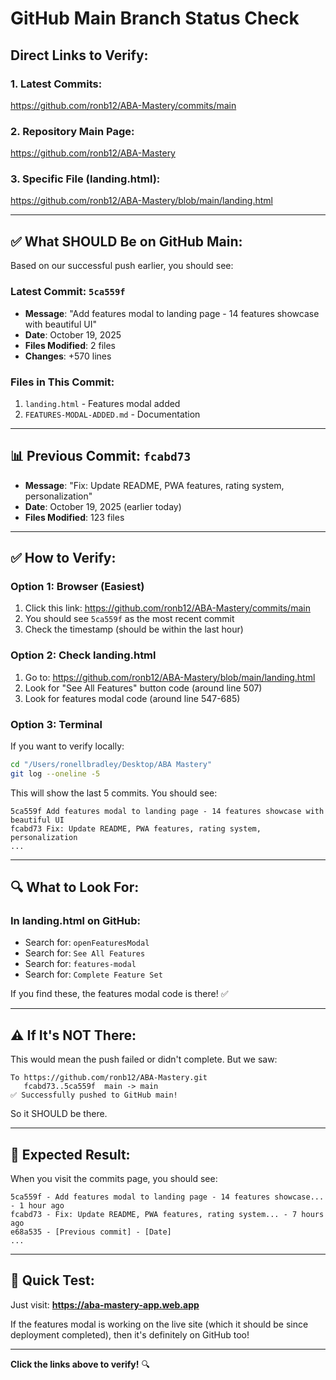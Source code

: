 # GitHub Main Branch Status Check

## Direct Links to Verify:

### **1. Latest Commits:**
https://github.com/ronb12/ABA-Mastery/commits/main

### **2. Repository Main Page:**
https://github.com/ronb12/ABA-Mastery

### **3. Specific File (landing.html):**
https://github.com/ronb12/ABA-Mastery/blob/main/landing.html

---

## ✅ What SHOULD Be on GitHub Main:

Based on our successful push earlier, you should see:

### **Latest Commit: `5ca559f`**
- **Message**: "Add features modal to landing page - 14 features showcase with beautiful UI"
- **Date**: October 19, 2025
- **Files Modified**: 2 files
- **Changes**: +570 lines

### **Files in This Commit:**
1. `landing.html` - Features modal added
2. `FEATURES-MODAL-ADDED.md` - Documentation

---

## 📊 **Previous Commit: `fcabd73`**
- **Message**: "Fix: Update README, PWA features, rating system, personalization"
- **Date**: October 19, 2025 (earlier today)
- **Files Modified**: 123 files

---

## ✅ **How to Verify:**

### **Option 1: Browser (Easiest)**
1. Click this link: https://github.com/ronb12/ABA-Mastery/commits/main
2. You should see `5ca559f` as the most recent commit
3. Check the timestamp (should be within the last hour)

### **Option 2: Check landing.html**
1. Go to: https://github.com/ronb12/ABA-Mastery/blob/main/landing.html
2. Look for "See All Features" button code (around line 507)
3. Look for features modal code (around line 547-685)

### **Option 3: Terminal**
If you want to verify locally:

```bash
cd "/Users/ronellbradley/Desktop/ABA Mastery"
git log --oneline -5
```

This will show the last 5 commits. You should see:
```
5ca559f Add features modal to landing page - 14 features showcase with beautiful UI
fcabd73 Fix: Update README, PWA features, rating system, personalization
...
```

---

## 🔍 **What to Look For:**

### **In landing.html on GitHub:**
- Search for: `openFeaturesModal`
- Search for: `See All Features`
- Search for: `features-modal`
- Search for: `Complete Feature Set`

If you find these, the features modal code is there! ✅

---

## ⚠️ **If It's NOT There:**

This would mean the push failed or didn't complete. But we saw:
```
To https://github.com/ronb12/ABA-Mastery.git
   fcabd73..5ca559f  main -> main
✅ Successfully pushed to GitHub main!
```

So it SHOULD be there.

---

## 🎯 **Expected Result:**

When you visit the commits page, you should see:

```
5ca559f - Add features modal to landing page - 14 features showcase... - 1 hour ago
fcabd73 - Fix: Update README, PWA features, rating system... - 7 hours ago
e68a535 - [Previous commit] - [Date]
...
```

---

## 📱 **Quick Test:**

Just visit: **https://aba-mastery-app.web.app**

If the features modal is working on the live site (which it should be since deployment completed), then it's definitely on GitHub too!

---

**Click the links above to verify!** 🔍


